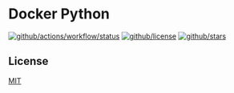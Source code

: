 # Docker Python

[![github/actions/workflow/status](https://img.shields.io/github/actions/workflow/status/brtmvdl/docker-python/docker-push.yml)](https://img.shields.io/github/actions/workflow/status/brtmvdl/docker-python/docker-push.yml) [![github/license](https://img.shields.io/github/license/brtmvdl/docker-python)](https://img.shields.io/github/license/brtmvdl/docker-python) [![github/stars](https://img.shields.io/github/stars/brtmvdl/docker-python?style=social)](https://img.shields.io/github/stars/brtmvdl/antify?style=social)

## License

[MIT](LICENSE)
